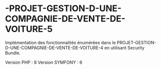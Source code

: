 # -PROJET-GESTION-D-UNE-COMPAGNIE-DE-VENTE-DE-VOITURE-5
Implémentation des fonctionnalités énumérées dans le PROJET-GESTION-D-UNE-COMPAGNIE-DE-VENTE-DE-VOITURE-4 en utilisant Security Bundle.

Version PHP : 8
Version SYMFONY : 6
